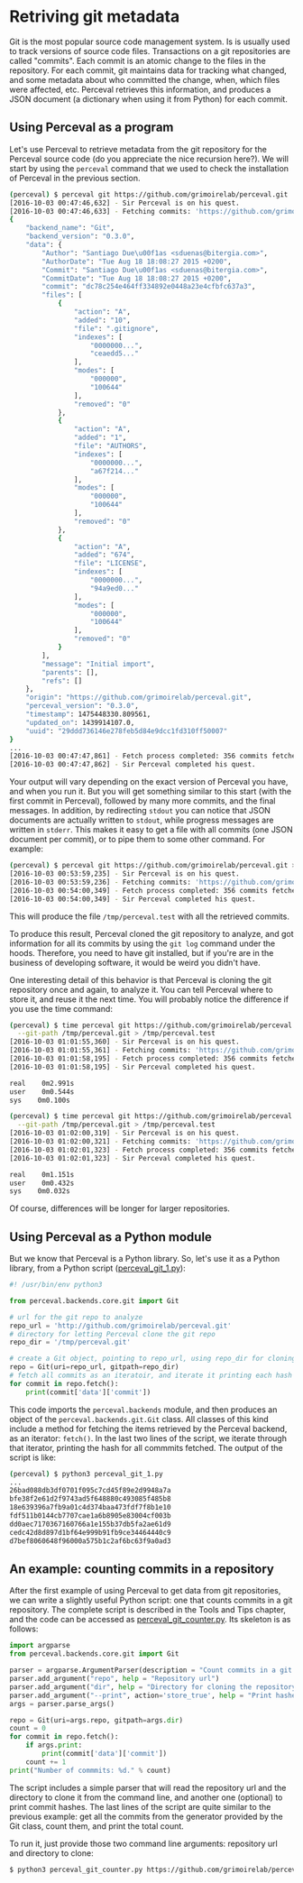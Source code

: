 # Retriving git metadata

Git is the most popular source code management system. Is is usually used to track versions of source code files. Transactions on a git repositories are called "commits". Each commit is an atomic change to the files in the repository. For each commit, git maintains data for tracking what changed, and some metadata about who committed the change, when, which files were affected, etc. Perceval retrieves this information, and produces a JSON document \(a dictionary when using it from Python\) for each commit.

## Using Perceval as a program

Let's use Perceval to retrieve metadata from the git repository for the Perceval source code \(do you appreciate the nice recursion here?\). We will start by using the `perceval` command that we used to check the installation of Perceval in the previous section.

```bash
(perceval) $ perceval git https://github.com/grimoirelab/perceval.git
[2016-10-03 00:47:46,632] - Sir Perceval is on his quest.
[2016-10-03 00:47:46,633] - Fetching commits: 'https://github.com/grimoirelab/perceval.git' git repository from 1970-01-01 00:00:00+00:00; all branches
{
    "backend_name": "Git",
    "backend_version": "0.3.0",
    "data": {
        "Author": "Santiago Due\u00f1as <sduenas@bitergia.com>",
        "AuthorDate": "Tue Aug 18 18:08:27 2015 +0200",
        "Commit": "Santiago Due\u00f1as <sduenas@bitergia.com>",
        "CommitDate": "Tue Aug 18 18:08:27 2015 +0200",
        "commit": "dc78c254e464ff334892e0448a23e4cfbfc637a3",
        "files": [
            {
                "action": "A",
                "added": "10",
                "file": ".gitignore",
                "indexes": [
                    "0000000...",
                    "ceaedd5..."
                ],
                "modes": [
                    "000000",
                    "100644"
                ],
                "removed": "0"
            },
            {
                "action": "A",
                "added": "1",
                "file": "AUTHORS",
                "indexes": [
                    "0000000...",
                    "a67f214..."
                ],
                "modes": [
                    "000000",
                    "100644"
                ],
                "removed": "0"
            },
            {
                "action": "A",
                "added": "674",
                "file": "LICENSE",
                "indexes": [
                    "0000000...",
                    "94a9ed0..."
                ],
                "modes": [
                    "000000",
                    "100644"
                ],
                "removed": "0"
            }
        ],
        "message": "Initial import",
        "parents": [],
        "refs": []
    },
    "origin": "https://github.com/grimoirelab/perceval.git",
    "perceval_version": "0.3.0",
    "timestamp": 1475448330.809561,
    "updated_on": 1439914107.0,
    "uuid": "29ddd736146e278feb5d84e9dcc1fd310ff50007"
}
...
[2016-10-03 00:47:47,861] - Fetch process completed: 356 commits fetched
[2016-10-03 00:47:47,862] - Sir Perceval completed his quest.
```

Your output will vary depending on the exact version of Perceval you have, and when you run it. But you will get something similar to this start \(with the first commit in Perceval\), followed by many more commits, and the final messages. In addition, by redirecting `stdout` you can notice that JSON documents are actually written to `stdout`, while progress messages are written in `stderr`. This makes it easy to get a file with all commits \(one JSON document per commit\), or to pipe them to some other command. For example:

```bash
(perceval) $ perceval git https://github.com/grimoirelab/perceval.git > /tmp/perceval.test
[2016-10-03 00:53:59,235] - Sir Perceval is on his quest.
[2016-10-03 00:53:59,236] - Fetching commits: 'https://github.com/grimoirelab/perceval.git' git repository from 1970-01-01 00:00:00+00:00; all branches
[2016-10-03 00:54:00,349] - Fetch process completed: 356 commits fetched
[2016-10-03 00:54:00,349] - Sir Perceval completed his quest.
```

This will produce the file `/tmp/perceval.test` with all the retrieved commits.

To produce this result, Perceval cloned the git repository to analyze, and got information for all its commits by using the `git log` command under the hoods. Therefore, you need to have git installed, but if you're are in the business of developing software, it would be weird you didn't have.

One interesting detail of this behavior is that Perceval is cloning the git repository once and again, to analyze it. You can tell Perceval where to store it, and reuse it the next time. You will probably notice the difference if you use the time command:

```bash
(perceval) $ time perceval git https://github.com/grimoirelab/perceval.git \
  --git-path /tmp/perceval.git > /tmp/perceval.test
[2016-10-03 01:01:55,360] - Sir Perceval is on his quest.
[2016-10-03 01:01:55,361] - Fetching commits: 'https://github.com/grimoirelab/perceval.git' git repository from 1970-01-01 00:00:00+00:00; all branches
[2016-10-03 01:01:58,195] - Fetch process completed: 356 commits fetched
[2016-10-03 01:01:58,195] - Sir Perceval completed his quest.

real    0m2.991s
user    0m0.544s
sys    0m0.100s

(perceval) $ time perceval git https://github.com/grimoirelab/perceval.git \
  --git-path /tmp/perceval.git > /tmp/perceval.test
[2016-10-03 01:02:00,319] - Sir Perceval is on his quest.
[2016-10-03 01:02:00,321] - Fetching commits: 'https://github.com/grimoirelab/perceval.git' git repository from 1970-01-01 00:00:00+00:00; all branches
[2016-10-03 01:02:01,323] - Fetch process completed: 356 commits fetched
[2016-10-03 01:02:01,323] - Sir Perceval completed his quest.

real    0m1.151s
user    0m0.432s
sys    0m0.032s
```

Of course, differences will be longer for larger repositories.

## Using Perceval as a Python module

But we know that Perceval is a Python library. So, let's use it as a Python library, from a Python script \([perceval\_git\_1.py](https://github.com/jgbarah/grimoirelab-training/blob/master/perceval/scripts/perceval_git_1.py)\):

```python
#! /usr/bin/env python3

from perceval.backends.core.git import Git

# url for the git repo to analyze
repo_url = 'http://github.com/grimoirelab/perceval.git'
# directory for letting Perceval clone the git repo
repo_dir = '/tmp/perceval.git'

# create a Git object, pointing to repo_url, using repo_dir for cloning
repo = Git(uri=repo_url, gitpath=repo_dir)
# fetch all commits as an iteratoir, and iterate it printing each hash
for commit in repo.fetch():
    print(commit['data']['commit'])
```

This code imports the `perceval.backends` module, and then produces an object of the `perceval.backends.git.Git` class. All classes of this kind include a method for fetching the items retrieved by the Perceval backend, as an iterator: `fetch()`. In the last two lines of the script, we iterate through that iterator, printing the hash for all commmits fetched. The output of the script is like:

```bash
(perceval) $ python3 perceval_git_1.py 
...
26bad088db3df0701f095c7cd45f89e2d9948a7a
bfe38f2e61d2f9743ad5f648880c493085f485b8
18e639396a7fb9a01c4d374baa473fdf7f8b1e10
fdf511b0144cb7707cae1a6b8905e83004cf003b
dd0aec7170367160766a1e155b37db5fa2ae61d9
cedc42d8d897d1bf64e999b91fb9ce34464440c9
d7bef8060648f96000a575b1c2af6bc63f9a0ad3
```

## An example: counting commits in a repository

After the first example of using Perceval to get data from git repositories, we can write a slightly useful Python script: one that counts commits in a git repository. The complete script is described in the Tools and Tips chapter, and the code can be accessed as [perceval_git_counter.py](https://github.com/jgbarah/GrimoireLab-training/blob/master/tools-and-tips/scripts/perceval_git_counter.py). Its skeleton is as follows:

```python
import argparse
from perceval.backends.core.git import Git

parser = argparse.ArgumentParser(description = "Count commits in a git repo")
parser.add_argument("repo", help = "Repository url")
parser.add_argument("dir", help = "Directory for cloning the repository")
parser.add_argument("--print", action='store_true', help = "Print hashes")
args = parser.parse_args()

repo = Git(uri=args.repo, gitpath=args.dir)
count = 0
for commit in repo.fetch():
    if args.print:
        print(commit['data']['commit'])
    count += 1
print("Number of commmits: %d." % count)
```

The script includes a simple parser that will read the repository url and the directory to clone it from the command line, and another one (optional) to print commit hashes. The last lines of the script are quite similar to the previous example: get all the commits from the generator provided by the Git class, count them, and print the total count.

To run it, just provide those two command line arguments: repository url and directory to clone:

```bash
$ python3 perceval_git_counter.py https://github.com/grimoirelab/perceval.git /tmp/clonedir
```